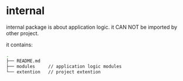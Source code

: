 # internal

internal package is about application logic. it CAN NOT be imported by other project.


it contains:

```sh
.
├── README.md
├── modules     // application logic modules
└── extention   // project extention
```